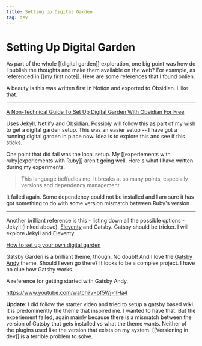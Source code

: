 ```yaml
---
title: Setting Up Digital Garden
tag: dev
---
```


# Setting Up Digital Garden

As part of the whole [[digital garden]] exploration, one big point was how do I publish the thoughts and make them available on the web? For example, as referenced in [[my first note]]. Here are some references that I found onlien.

A beauty is this was written first in Notion and exported to Obsidian. I like that.

---

[A Non-Technical Guide To Set Up Digital Garden With Obsidian For Free](https://beingpax.medium.com/a-non-technical-guide-to-set-up-digital-garden-with-obsidian-for-free-62d6df75553c)

Uses Jekyll, Netlify and Obsidian. Possibly will follow this as part of my wish to get a digital garden setup. This was an easier setup -- I have got a running digital garden in place now. Idea is to explore this and see if this sticks.

One point that did fail was the local setup. My [[experiements with ruby|experiements with Ruby]] aren't going well. Here's what I have written during my experiments.

> This language beffudles me. It breaks at so many points, especially versions and dependency management.

It failed again. Some dependency could not be installed and I am sure it has got something to do with some version mismatch between Ruby's version 

---  

Another brilliant reference is this - listing down all the possible options - Jekyll (linked above), [Eleventy](https://github.com/binyamin/eleventy-garden) and Gatsby. Gatsby should be tricker. I will explore Jekyll and Eleventy.

[How to set up your own digital garden](https://nesslabs.com/digital-garden-set-up)

Gatsby Garden is a brilliant theme, though. No doubt! And I love the [Gatsby Andy](https://github.com/aravindballa/gatsby-theme-andy) theme. Should I even go there? It looks to be a complex project. I have no clue how Gatsby works.  

A reference for getting started with Gatsby Andy.

https://www.youtube.com/watch?v=bf5Wj-1IHa4

**Update**: I did follow the starter video and tried to setup a gatsby based wiki. It is predominently the theme that inspired me. I wanted to have that. But the experiement failed, again mainly because there is a mismatch between the version of Gatsby that gets installed vs what the theme wants. Neither of the plugins used like the version that exists on my system. [[Versioning in dev]] is a terrible problem to solve.